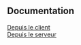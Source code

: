 ## Documentation
[Depuis le client](https://github.com/artnod78/obs/tree/master/apiServer)  
[Depuis le serveur](https://github.com/artnod78/obs/tree/master/logClient)  
